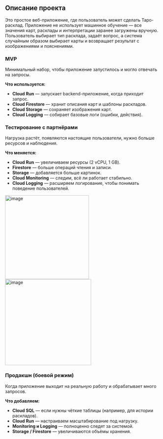## Описание проекта

Это простое веб-приложение, где пользователь может сделать Таро-расклад. 
Приложение не использует машинное обучение — все значения карт, расклады и интерпретации заранее загружены вручную.
Пользователь выбирает тип расклада, задаёт вопрос,
а система случайным образом выбирает карты и возвращает результат с изображениями и пояснениями.
### MVP
Минимальный набор, чтобы приложение запустилось и могло отвечать на запросы.

**Что используется:**
- **Cloud Run** — запускает backend-приложение, когда приходит запрос.
- **Cloud Firestore** — хранит описания карт и шаблоны раскладов.
- **Cloud Storage** — сохраняет изображения карт.
- **Cloud Logging** — собирает базовые логи (ошибки, действия).





### Тестирование с партнёрами

Нагрузка растёт, появляются настоящие пользователи, нужно больше ресурсов и наблюдения.

**Что меняется:**
- **Cloud Run** — увеличиваем ресурсы (2 vCPU, 1 GB).
- **Firestore** — больше операций чтения и записи.
- **Storage** — добавляется больше картинок.
- **Cloud Monitoring** — следим, всё ли работает стабильно.
- **Cloud Logging** — расширяем логирование, чтобы понимать поведение пользователей.

<img width="273" alt="image" src="https://github.com/user-attachments/assets/64433b77-2f2f-4d3c-918c-2689afe02d5d" />  
<img width="280" alt="image" src="https://github.com/user-attachments/assets/5af5f03f-224a-4fe0-bd0d-8380b84c52e2" />





###  Продакшн (боевой режим)

Когда приложение выходит на реальную работу и обрабатывает много запросов.

**Что добавляем:**
- **Cloud SQL** — если нужны чёткие таблицы (например, для истории раскладов).
- **Cloud Run** — настраиваем масштабирование под нагрузку.
- **Monitoring и Logging** — полноценно следят за системой.
- **Storage / Firestore** — увеличиваются объёмы хранения.
